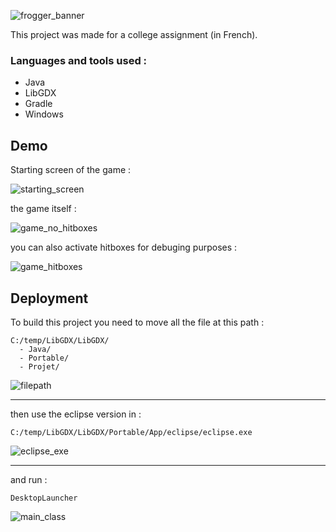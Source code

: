 ![frogger_banner](https://user-images.githubusercontent.com/62746976/203555140-176ceaa2-8178-4ba5-b887-473fbeb16538.png)

This project was made for a college assignment (in French).

### Languages and tools used :
 - Java
 - LibGDX
 - Gradle
 - Windows


## Demo

Starting screen of the game :

![starting_screen](https://user-images.githubusercontent.com/62746976/203555244-c9779b02-75a8-406e-91de-a279014e481f.PNG)

the game itself :

![game_no_hitboxes](https://user-images.githubusercontent.com/62746976/203555276-77e9d6c6-536a-474e-8927-9badb90c7421.PNG)

you can also activate hitboxes for debuging purposes :

![game_hitboxes](https://user-images.githubusercontent.com/62746976/203555359-37101ad8-98c9-4e9e-8517-3a8b72e1e763.PNG)


## Deployment

To build this project you need to move all the file at this path :

    C:/temp/LibGDX/LibGDX/
      - Java/
      - Portable/
      - Projet/
      
![filepath](https://user-images.githubusercontent.com/62746976/203555526-65858648-f034-4901-ae66-ba6b982e969b.PNG)

---

then use the eclipse version in :

    C:/temp/LibGDX/LibGDX/Portable/App/eclipse/eclipse.exe
    
![eclipse_exe](https://user-images.githubusercontent.com/62746976/203555867-c58ec4bb-281b-4f9c-bea9-34b0d711f072.PNG)

---

and run :

    DesktopLauncher
    
![main_class](https://user-images.githubusercontent.com/62746976/203555843-46fc5375-c9a8-4da5-a6ef-0bf63f967c2d.PNG)

